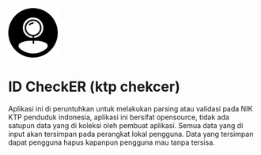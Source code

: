 <img src="https://raw.githubusercontent.com/x-labs-86/hosting-assets/main/id-checker/playstore%20assets/icon.png" height="100" />

# ID CheckER (ktp chekcer)

Aplikasi ini di peruntuhkan untuk melakukan parsing atau validasi pada NIK KTP penduduk indonesia, aplikasi ini bersifat opensource, tidak ada satupun data yang di koleksi oleh pembuat aplikasi. Semua data yang di input akan tersimpan pada perangkat lokal pengguna. Data yang tersimpan dapat pengguna hapus kapanpun pengguna mau tanpa tersisa.
